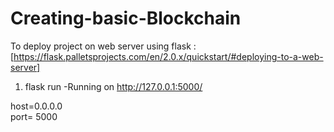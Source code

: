 # Creating-basic-Blockchain

To deploy project on web server using flask :
[https://flask.palletsprojects.com/en/2.0.x/quickstart/#deploying-to-a-web-server] <br/>

1. flask run
-Running on http://127.0.0.1:5000/  <br/>

host=0.0.0.0 <br/>
port= 5000


